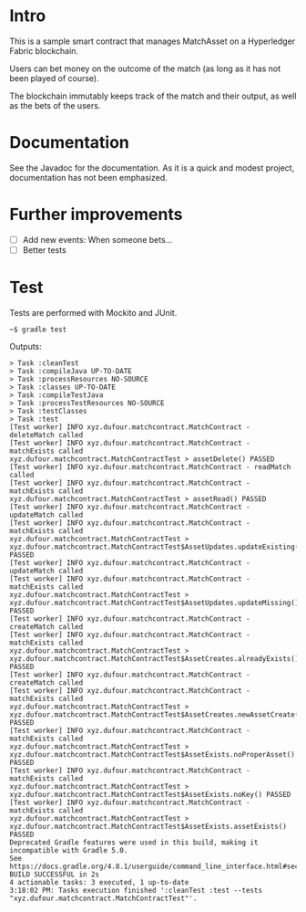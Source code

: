 # Intro

This is a sample smart contract that manages MatchAsset on a Hyperledger Fabric blockchain.

Users can bet money on the outcome of the match (as long as it has not been played of course).

The blockchain immutably keeps track of the match and their output, as well as the bets of the users.

# Documentation

See the Javadoc for the documentation. As it is a quick and modest project, documentation has not been emphasized.

# Further improvements

- [ ] Add new events: When someone bets…
- [ ] Better tests

# Test

Tests are performed with Mockito and JUnit.

```shell
~$ gradle test
```

Outputs:

```
> Task :cleanTest
> Task :compileJava UP-TO-DATE
> Task :processResources NO-SOURCE
> Task :classes UP-TO-DATE
> Task :compileTestJava
> Task :processTestResources NO-SOURCE
> Task :testClasses
> Task :test
[Test worker] INFO xyz.dufour.matchcontract.MatchContract - deleteMatch called
[Test worker] INFO xyz.dufour.matchcontract.MatchContract - matchExists called
xyz.dufour.matchcontract.MatchContractTest > assetDelete() PASSED
[Test worker] INFO xyz.dufour.matchcontract.MatchContract - readMatch called
[Test worker] INFO xyz.dufour.matchcontract.MatchContract - matchExists called
xyz.dufour.matchcontract.MatchContractTest > assetRead() PASSED
[Test worker] INFO xyz.dufour.matchcontract.MatchContract - updateMatch called
[Test worker] INFO xyz.dufour.matchcontract.MatchContract - matchExists called
xyz.dufour.matchcontract.MatchContractTest > xyz.dufour.matchcontract.MatchContractTest$AssetUpdates.updateExisting() PASSED
[Test worker] INFO xyz.dufour.matchcontract.MatchContract - updateMatch called
[Test worker] INFO xyz.dufour.matchcontract.MatchContract - matchExists called
xyz.dufour.matchcontract.MatchContractTest > xyz.dufour.matchcontract.MatchContractTest$AssetUpdates.updateMissing() PASSED
[Test worker] INFO xyz.dufour.matchcontract.MatchContract - createMatch called
[Test worker] INFO xyz.dufour.matchcontract.MatchContract - matchExists called
xyz.dufour.matchcontract.MatchContractTest > xyz.dufour.matchcontract.MatchContractTest$AssetCreates.alreadyExists() PASSED
[Test worker] INFO xyz.dufour.matchcontract.MatchContract - createMatch called
[Test worker] INFO xyz.dufour.matchcontract.MatchContract - matchExists called
xyz.dufour.matchcontract.MatchContractTest > xyz.dufour.matchcontract.MatchContractTest$AssetCreates.newAssetCreate() PASSED
[Test worker] INFO xyz.dufour.matchcontract.MatchContract - matchExists called
xyz.dufour.matchcontract.MatchContractTest > xyz.dufour.matchcontract.MatchContractTest$AssetExists.noProperAsset() PASSED
[Test worker] INFO xyz.dufour.matchcontract.MatchContract - matchExists called
xyz.dufour.matchcontract.MatchContractTest > xyz.dufour.matchcontract.MatchContractTest$AssetExists.noKey() PASSED
[Test worker] INFO xyz.dufour.matchcontract.MatchContract - matchExists called
xyz.dufour.matchcontract.MatchContractTest > xyz.dufour.matchcontract.MatchContractTest$AssetExists.assetExists() PASSED
Deprecated Gradle features were used in this build, making it incompatible with Gradle 5.0.
See https://docs.gradle.org/4.8.1/userguide/command_line_interface.html#sec:command_line_warnings
BUILD SUCCESSFUL in 2s
4 actionable tasks: 3 executed, 1 up-to-date
3:18:02 PM: Tasks execution finished ':cleanTest :test --tests "xyz.dufour.matchcontract.MatchContractTest"'.
```